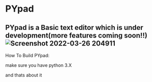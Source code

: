# PYpad
PYpad is a Basic text editor which is under development(more features coming soon!!)
![Screenshot 2022-03-26 204911](https://user-images.githubusercontent.com/95881676/160256596-a8c66483-073d-42f1-86ee-4b72a5cc751a.png)
-------------------------------------------------------------------------------------------------------------------------------------------------------------------------
How To Build PYpad:

make sure you have python 3.X

and thats about it
